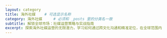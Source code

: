 ```yaml
---
layout: category
title: 海外社媒    # 可选显示名称
category: 海外社媒     # 必须和 _posts 里的分类名一致
subtitle: 解锁全球市场：社媒运营策略与实战指南
excerpt: 探索海外社媒运营的无限潜力，学习如何通过跨文化沟通和精准定位，在全球范围内建立品牌影响力。掌握最新的社媒营销策略和工具，让您的品牌在海外市场脱颖而出！
---
```

